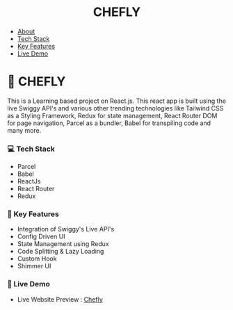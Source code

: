 <div align="center" id="#readme-top">
  <h1><b>CHEFLY</b></h3>
</div>

<!-- TABLE OF CONTENTS -->

- [About](#about)
- [Tech Stack](#tech-stack)
- [Key Features](#key-features)
- [Live Demo](#live-demo)

<!-- PROJECT DESCRIPTION -->

# 🥘 CHEFLY <a name="about"></a>

This is a Learning based project on React.js. This react app is built using the live Swiggy API's and various other trending technologies like Tailwind CSS as a Styling Framework, Redux for state management, React Router DOM for page navigation, Parcel as a bundler, Babel for transpiling code and many more.

### 💻 Tech Stack <a name="tech-stack"></a>

- Parcel
- Babel
- ReactJs
- React Router
- Redux

<!-- Features -->

### 🧿 Key Features <a name="key-features"></a>

- Integration of Swiggy's Live API's
- Config Driven UI
- State Management using Redux
- Code Splitting & Lazy Loading
- Custom Hook
- Shimmer UI

### 🚀 Live Demo <a name="live-demo"></a>

- Live Website Preview : <a href="https://chefly-piyush-jani.netlify.app/" target="_blank">Chefly</a>

